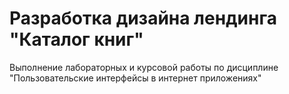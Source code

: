 # Разработка дизайна лендинга "Каталог книг"

Выполнение лабораторных и курсовой работы по дисциплине "Пользовательские интерфейсы в интернет приложениях"